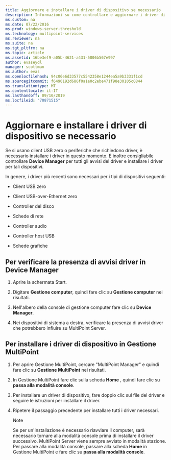 ```yaml
---
title: Aggiornare e installare i driver di dispositivo se necessario
description: Informazioni su come controllare e aggiornare i driver di dispositivo in MultiPoint Services
ms.custom: na
ms.date: 07/22/2016
ms.prod: windows-server-threshold
ms.technology: multipoint-services
ms.reviewer: na
ms.suite: na
ms.tgt_pltfrm: na
ms.topic: article
ms.assetid: 16be3ef9-a05b-4621-a431-5806b567e997
author: evaseydl
manager: scottman
ms.author: evas
ms.openlocfilehash: 94c06e6d33577c5542358e1244ea5a9b3331f1cd
ms.sourcegitcommit: f6490192d686f0a1e0c2ebe471f98e30105c0844
ms.translationtype: MT
ms.contentlocale: it-IT
ms.lasthandoff: 09/10/2019
ms.locfileid: "70871515"
---
```

# <a name="update-and-install-device-drivers-if-needed"></a>Aggiornare e installare i driver di dispositivo se necessario
Se si usano client USB zero o periferiche che richiedono driver, è necessario installare i driver in questo momento. È inoltre consigliabile controllare **Device Manager** per tutti gli avvisi del driver e installare i driver per tali dispositivi.  
  
In genere, i driver più recenti sono necessari per i tipi di dispositivi seguenti:  
  
-   Client USB zero  
  
-   Client USB-over-Ethernet zero  
  
-   Controller del disco  
  
-   Schede di rete  
  
-   Controller audio  
  
-   Controller host USB

-   Schede grafiche


## <a name="to-check-for-driver-alerts-in-device-manager"></a>Per verificare la presenza di avvisi driver in Device Manager  
  
1.  Aprire la schermata Start.  
  
2.  Digitare **Gestione computer**, quindi fare clic su **Gestione computer** nei risultati.  
  
3.  Nell'albero della console di gestione computer fare clic su **Device Manager**.  
  
4.  Nei dispositivi di sistema a destra, verificare la presenza di avvisi driver che potrebbero influire su MultiPoint Server.  
  
## <a name="to-install-device-drivers-in-multipoint-manager"></a>Per installare i driver di dispositivo in Gestione MultiPoint  
  
1.  Per aprire Gestione MultiPoint, cercare "MultiPoint Manager" e quindi fare clic su **Gestione MultiPoint** nei risultati.  
  
2.  In Gestione MultiPoint fare clic sulla scheda **Home** , quindi fare clic su **passa alla modalità console**.  
  
3.  Per installare un driver di dispositivo, fare doppio clic sul file del driver e seguire le istruzioni per installare il driver.  
  
4.  Ripetere il passaggio precedente per installare tutti i driver necessari.  
  
    > [!NOTE]  
    > Se per un'installazione è necessario riavviare il computer, sarà necessario tornare alla modalità console prima di installare il driver successivo. MultiPoint Server viene sempre avviato in modalità stazione. Per passare alla modalità console, passare alla scheda **Home** in Gestione MultiPoint e fare clic su **passa alla modalità console**.